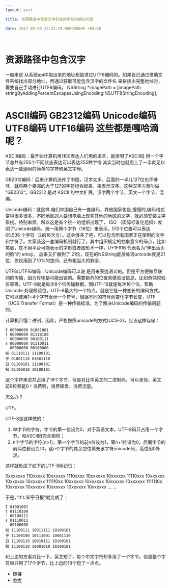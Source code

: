 ```yaml
---
layout: post

title: 资源路径中包含汉字引发的字符串编码问题

date: 2017-03-09 15:32:24.000000000 +09:00

---
```


# 资源路径中包含汉字

一般来说 从系统api中取出来的地址都是进过UTF8编码的。如果自己通过借助文件系统找出部分地址，再通过获取可能包含汉字的文件名 来拼接出完整地址时，需要自己手动进行UTF8编码。
NSString *imagePath = [imagePath stringByAddingPercentEscapesUsingEncoding:NSUTF8StringEncoding];


# ASCII编码 GB2312编码 Unicode编码 UTF8编码 UTF16编码 这些都是嘎哈滴呢？

ASCII编码：最开始计算机用1和0表达人们用的语言，就发明了ASCII码 用一个字节总共有255个不同状态表达可以表达255种字符 其实当时也就用上了一半就足以表达一些通用的简单的字符和英文字母。

GB2312编码：后来计算机流传了中国，汉字太多，后面的一半儿127位也不够哇，就将两个相邻的大于127的字符组合起来。来表示汉字。这种汉字方案叫做 “GB2312“。GB2312 是对 ASCII 的中文扩展。汉字两个字节，英文一个字节，混编。

Unicode编码：就这样,咱们中国自己有一套编码，其他国家也是,慢慢的,编码格式变得很多很多，不同地区的人要想电脑上现实其他的地区的文字，就必须安装文字系统。特别麻烦。所以这是有个统一的组织出现了， ISO （国际标谁化组织）发明了Unicode编码。统一用两个字节（16位）来表示。512个位置可以表达 65,536 个字符（2的16次方）。这会够多了吧，可以包含所有国家正在使用的文字和字符了。大家装这一套编码机制就行了。其中组织规定的抽象意义的码点，比如笑脸，在不用平台可能表示的字形或者图形不一样，U+1F61B 代表名为“伸出舌头的脸”的 emoji。 后来又扩展到了 21位，现在的NSString底层处理unicode就是21位，仅仅用到了10%的空间，还有相当大的剩余，

UTF8/UTF16编码：Unicode编码可以说 是用来表达语义的。但是不方便做互联网的传输，因为传输是可能出错的。需要额外的位置来做验证信息，比如奇偶校验位等等，UTF-8就是每次8个位传输数据，而UTF-16就是每次16个位。帮助Unicode 处理校验位。UTF-8最大的一个特点，就是它是一种变长的编码方式。它可以使用1~4个字节表示一个符号，根据不同的符号而变化字节长度，UTF（UCS Transfer Format）是一种传输标准，为了解决Unicode编码的传输问题的。


计算机只懂二进制，因此，严格按照unicode的方式(UCS-2)，应该这样存储：

```
I 00000000 01001001
t 00000000 01110100
' 00000000 00100111
s 00000000 01110011
  00000000 00100000
知 01110111 11100101
乎 01001110 01001110
日 01100101 11100101
报 01100010 10100101

```
这个字符串总共占用了18个字节，但是对比中英文的二进制码，可以发现，英文前9位都是0！浪费啊，浪费硬盘，浪费流量。

怎么办？

UTF。

UTF-8是这样做的：
1. 单字节的字符，字节的第一位设为0，对于英语文本，UTF-8码只占用一个字节，和ASCII码完全相同；
2. n个字节的字符(n>1)，第一个字节的前n位设为1，第n+1位设为0，后面字节的前两位都设为10，这n个字节的其余空位填充该字符unicode码，高位用0补足。

这样就形成了如下的UTF-8标记位：

0xxxxxxx
110xxxxx 10xxxxxx
1110xxxx 10xxxxxx 10xxxxxx
11110xxx 10xxxxxx 10xxxxxx 10xxxxxx
111110xx 10xxxxxx 10xxxxxx 10xxxxxx 10xxxxxx
1111110x 10xxxxxx 10xxxxxx 10xxxxxx 10xxxxxx 10xxxxxx
... ...

于是，”It's 知乎日报“就变成了：

```
I 01001001
t 01110100
' 00100111
s 01110011
  00100000
知 11100111 10011111 10100101
乎 11100100 10111001 10001110
日 11100110 10010111 10100101
报 11100110 10001010 10100101
```

和上边的方案对比一下，英文短了，每个中文字符却多用了一个字节。但是整个字符串只用了17个字节，比上边的18个短了一点点。





+ [链接](https://www.zhihu.com/question/23374078)
+ [参考](https://zhuanlan.zhihu.com/p/19687727)